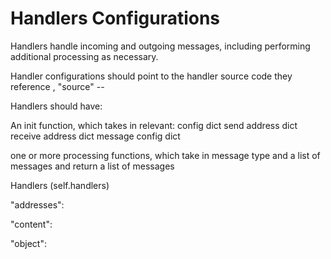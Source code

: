 # Handlers Configurations
Handlers handle incoming and outgoing messages, including performing additional processing as necessary. 

Handler configurations should point to the handler source code they reference ,
"source" -- 


Handlers should have:

An init function, which takes in relevant:
config dict
send address dict
receive address dict
message config dict 

one or more processing functions, which take in message type and a list of messages
and return a list of messages 


Handlers (self.handlers)

"addresses":

"content": 

"object": 